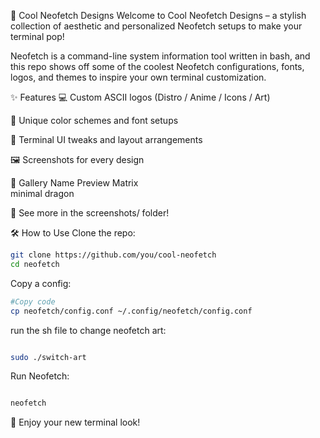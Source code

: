 🎨 Cool Neofetch Designs
Welcome to Cool Neofetch Designs – a stylish collection of aesthetic and personalized Neofetch setups to make your terminal pop!

Neofetch is a command-line system information tool written in bash, and this repo shows off some of the coolest Neofetch configurations, fonts, logos, and themes to inspire your own terminal customization.

✨ Features
💻 Custom ASCII logos (Distro / Anime / Icons / Art)

🎨 Unique color schemes and font setups

🧩 Terminal UI tweaks and layout arrangements

🖼️ Screenshots for every design

📸 Gallery
Name	Preview
Matrix	
minimal	
dragon	

📁 See more in the screenshots/ folder!

🛠️ How to Use
Clone the repo:

```bash
git clone https://github.com/you/cool-neofetch
cd neofetch
```


Copy a config:

```bash
#Copy code
cp neofetch/config.conf ~/.config/neofetch/config.conf
```

run the sh file to change neofetch art:

```bash

sudo ./switch-art
```


Run Neofetch:

```bash

neofetch
```

🎉 Enjoy your new terminal look!

